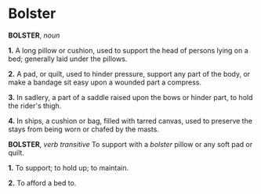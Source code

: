# Bolster

**BOLSTER**, _noun_

**1.** A long pillow or cushion, used to support the head of persons lying on a bed; generally laid under the pillows.

**2.** A pad, or quilt, used to hinder pressure, support any part of the body, or make a bandage sit easy upon a wounded part a compress.

**3.** In sadlery, a part of a saddle raised upon the bows or hinder part, to hold the rider's thigh.

**4.** In ships, a cushion or bag, filled with tarred canvas, used to preserve the stays from being worn or chafed by the masts.

**BOLSTER**, _verb transitive_ To support with a _bolster_ pillow or any soft pad or quilt.

**1.** To support; to hold up; to maintain.

**2.** To afford a bed to.